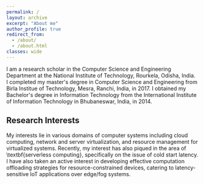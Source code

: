 ```yaml
---
permalink: /
layout: archive
excerpt: "About me"
author_profile: true
redirect_from: 
  - /about/
  - /about.html
classes: wide
---
```


I am a research scholar in the Computer Science and Engineering Department at the National Institute of Technology, Rourkela, Odisha, India. I completed my master's degree in Computer Science and Engineering from Birla Institue of Technology, Mesra, Ranchi, India, in 2017.
I obtained my Bachelor's degree in Information Technology from the International Institute of Information Technology in Bhubaneswar, India, in 2014.


## Research Interests
My interests lie in various domains of computer systems including cloud computing, network and server virtualization, and resource management for virtualized systems. Recently, my interest has also piqued in the area of \textbf{serverless computing}, specifically on the issue of cold start latency. I have also taken an active interest in developing effective computation offloading strategies for resource-constrained devices, catering to latency-sensitive IoT applications over edge/fog systems.